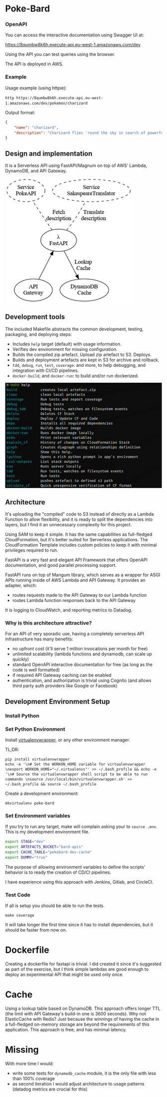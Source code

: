 # Poke-Bard

### OpenAPI

You can access the interactive documentation using Swagger UI at:

https://8qumbw8k6h.execute-api.eu-west-1.amazonaws.com/dev

Using the API you can test queries using the browser.

The API is deployed in AWS.

### Example

Usage example (using httpie):

`http https://8qumbw8k6h.execute-api.eu-west-1.amazonaws.com/dev/pokemon/charizard`

Output format:

``` json
{
    "name": "charizard",
    "description": "Charizard flies 'round the sky in search of powerful opponents. 't breathes fire of such most wondrous heat yond 't melts aught. However, 't nev'r turns its fiery breath on any opponent weaker than itself."
}
```

## Design and implementation

It is a Serverless API using FastAPI/Magnum on top of AWS' Lambda, DynamoDB,
and API Gateway.

![pipeline diagram](doc/pipeline.png "Pipeline Diagram")

## Development tools

The included Makefile abstracts the common development, testing, packaging, and
deploying steps:

- Includes `help` target (default) with usage information.
- Verifies dev environment for missing configuration.
- Builds the compiled zip artefact. Upload zip artefact to S3. Deploys.
- Builds and deployment artefacts are kept in S3 for archive and rollback.
- `tdd`, `debug`, `run`, `test`, `coverage`: and more, to help debugging, and
  integration with CI/CD pipelines.
- `docker-build`, and `docker-run`: to build and/or run dockerized.

![make help](doc/make_help.png "Output of `make help`")

## Architecture

It's uploading the "compiled" code to S3 instead of directly as a Lambda
Function to allow flexibility, and it is ready to split the dependencies into
layers, but I find it an unnecessary complexity for this project.

Using SAM to keep it simple. It has the same capabilities as full-fledged
CloudFormation, but it's better suited for Serverless applications.
The CloudFormation Template includes custom policies to keep it with minimal
privileges required to run.

FastAPI is a very fast and elegant API Framework that offers OpenAPI
documentation, and good parallel processing support.

FastAPI runs on top of Mangum library, which serves as a wrapper for ASGI APIs
running inside of AWS Lambda and API Gateway. It provides an adapter, which:

- routes requests made to the API Gateway to our Lambda function
- routes Lambda function responses back to the API Gateway

It is logging to CloudWatch, and reporting metrics to Datadog.

### Why is this architecture attractive?

For an API of very sporadic use, having a completely serverless API
infrastructure has many benefits:

- no upfront cost (it'll serve 1 million invocations per month for free)
- unlimited scalability (lambda functions and dynamodb, can scale up quickly)
- standard OpenAPI interactive documentation for free (as long as the code is
  well formatted)
- if required API Gateway caching can be enabled
- authentication, and authorization is trivial using Cognito (and allows third
  party auth providers like Google or Facebook)




## Development Environment Setup

### Install Python



### Set Python Environment

Install [virtualenvwrapper](https://virtualenvwrapper.readthedocs.io/en/latest/install.html),
or any other environment manager.

TL;DR:
```
pip install virtualenvwrapper
echo -e '\n# Set the WORKON_HOME variable for virtualenvwrapper \nexport WORKON_HOME="~/.virtualenvs"' >> ~/.bash_profile && echo -e '\n# Source the virtualenvwrapper shell script to be able to run commands \nsource /usr/local/bin/virtualenvwrapper.sh' >> ~/.bash_profile && source ~/.bash_profile
```

Create a development environment:

```
mkvirtualenv poke-bard
```

### Set Environment variables

If you try to run any target, make will complain asking your to `source .env`.
This is my development environment file.

``` sh
export STAGE="dev"
export ARTEFACTS_BUCKET="bard-apis"
export CACHE_TABLE="pokebard-dev-cache"
export DUMMY="true"
```

The purpose of allowing environment variables to define the scripts' behavior
is to ready the creation of CD/CI pipelines.

I have experience using this approach with Jenkins, Gitlab, and CircleCI.

### Test Code

If all is setup you should be able to run the tests.

```
make coverage
```

It will take longer the first time since it has to install dependencies, but it
should be faster from now on.

# Dockerfile

Creating a dockerfile for fastapi is trivial. I did created it since it's
suggested as part of the exercise, but I think simple lambdas are good enough
to deploy an experimental API that might be used only once.


# Cache

Using a lookup table based on DynamoDB.  This approach offers longer TTL (the
limit with API Gateway's build-in one is 3600 seconds).  Why not ElasticCache
with Redis? Just because the winnings of having the cache in a full-fledged
on-memory storage are beyond the requirements of this application.  This
approach is free; and has minimal latency.

# Missing

With more time I would:
- write some tests for `dynamodb_cache` module, it is the only file with less
  than 100% coverage
- as second iteration I would adjust architecture to usage patterns (datadog
  metrics are crucial for this)
